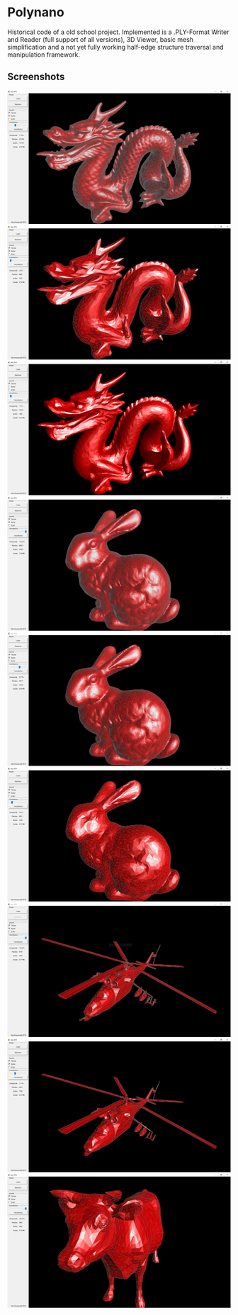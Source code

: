 # Polynano

Historical code of a old school project.
Implemented is a .PLY-Format Writer and Reader (full support of all versions), 3D Viewer, basic mesh simplification and a not yet fully working half-edge structure traversal and manipulation framework.   

## Screenshots

![](/resources/screenshots/0.1.0/2.PNG)
![](/resources/screenshots/0.1.0/3.PNG)
![](/resources/screenshots/0.1.0/4.PNG)
![](/resources/screenshots/0.1.0/7.PNG)
![](/resources/screenshots/0.1.0/8.PNG)
![](/resources/screenshots/0.1.0/9.PNG)
![](/resources/screenshots/0.1.0/10.PNG)
![](/resources/screenshots/0.1.0/11.PNG)
![](/resources/screenshots/0.1.0/5.PNG)
